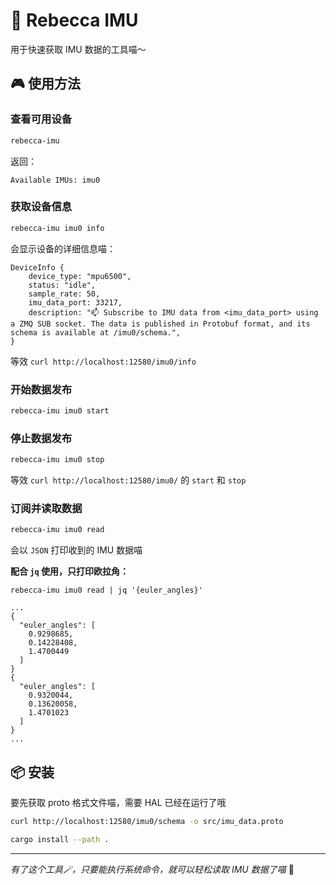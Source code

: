 # 🧭 Rebecca IMU

用于快速获取 IMU 数据的工具喵～

## 🎮 使用方法

### 查看可用设备
```bash
rebecca-imu
```

返回：

```
Available IMUs: imu0
```

### 获取设备信息
```bash
rebecca-imu imu0 info
```

会显示设备的详细信息喵：

```shell
DeviceInfo {
    device_type: "mpu6500",
    status: "idle",
    sample_rate: 50,
    imu_data_port: 33217,
    description: "📫 Subscribe to IMU data from <imu_data_port> using a ZMQ SUB socket. The data is published in Protobuf format, and its schema is available at /imu0/schema.",
}
```

等效 `curl http://localhost:12580/imu0/info` 

### 开始数据发布

```bash
rebecca-imu imu0 start
```

### 停止数据发布

```bash
rebecca-imu imu0 stop
```

等效 `curl http://localhost:12580/imu0/` 的 `start` 和 `stop` 

### 订阅并读取数据

```bash
rebecca-imu imu0 read
```

会以 `JSON` 打印收到的 IMU 数据喵

**配合 `jq` 使用，只打印欧拉角：**

`rebecca-imu imu0 read | jq '{euler_angles}'`

```shell
...
{
  "euler_angles": [
    0.9298685,
    0.14228408,
    1.4700449
  ]
}
{
  "euler_angles": [
    0.9320044,
    0.13620058,
    1.4701023
  ]
}
...
```

## 📦 安装

要先获取 proto 格式文件喵，需要 HAL 已经在运行了哦
```bash
curl http://localhost:12580/imu0/schema -o src/imu_data.proto
```

```bash
cargo install --path .
```

---

*有了这个工具🪄，只要能执行系统命令，就可以轻松读取 IMU 数据了喵* 🐾

